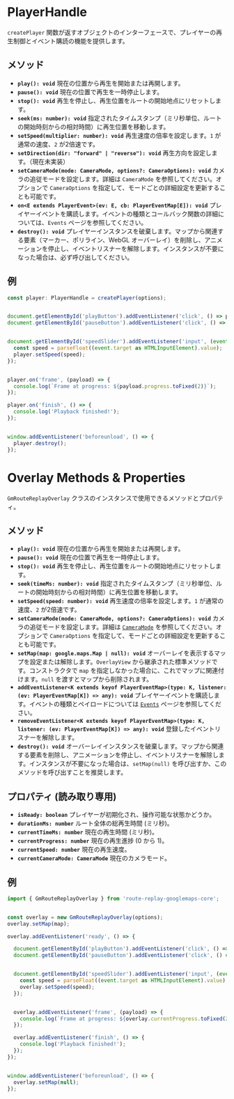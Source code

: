 # PlayerHandle 

`createPlayer` 関数が返すオブジェクトのインターフェースで、プレイヤーの再生制御とイベント購読の機能を提供します。

## メソッド

*   **`play(): void`**
    現在の位置から再生を開始または再開します。
*   **`pause(): void`**
    現在の位置で再生を一時停止します。
*   **`stop(): void`**
    再生を停止し、再生位置をルートの開始地点にリセットします。
*   **`seek(ms: number): void`**
    指定されたタイムスタンプ（ミリ秒単位、ルートの開始時刻からの相対時間）に再生位置を移動します。
*   **`setSpeed(multiplier: number): void`**
    再生速度の倍率を設定します。`1` が通常の速度、`2` が2倍速です。
*   **`setDirection(dir: "forward" | "reverse"): void`**
    再生方向を設定します。（現在未実装）
*   **`setCameraMode(mode: CameraMode, options?: CameraOptions): void`**
    カメラの追従モードを設定します。詳細は `CameraMode` を参照してください。オプションで `CameraOptions` を指定して、モードごとの詳細設定を更新することも可能です。
*   **`on<E extends PlayerEvent>(ev: E, cb: PlayerEventMap[E]): void`**
    プレイヤーイベントを購読します。イベントの種類とコールバック関数の詳細については、`Events` ページを参照してください。
*   **`destroy(): void`**
    プレイヤーインスタンスを破棄します。マップから関連する要素（マーカー、ポリライン、WebGL オーバーレイ）を削除し、アニメーションを停止し、イベントリスナーを解除します。インスタンスが不要になった場合は、必ず呼び出してください。

## 例

```typescript
const player: PlayerHandle = createPlayer(options);


document.getElementById('playButton').addEventListener('click', () => player.play());
document.getElementById('pauseButton').addEventListener('click', () => player.pause());


document.getElementById('speedSlider').addEventListener('input', (event) => {
  const speed = parseFloat((event.target as HTMLInputElement).value);
  player.setSpeed(speed);
});


player.on('frame', (payload) => {
  console.log(`Frame at progress: ${payload.progress.toFixed(2)}`);
});

player.on('finish', () => {
  console.log('Playback finished!');
});


window.addEventListener('beforeunload', () => {
  player.destroy();
});
``` 

# Overlay Methods & Properties

`GmRouteReplayOverlay` クラスのインスタンスで使用できるメソッドとプロパティ。

## メソッド

*   **`play(): void`**
    現在の位置から再生を開始または再開します。
*   **`pause(): void`**
    現在の位置で再生を一時停止します。
*   **`stop(): void`**
    再生を停止し、再生位置をルートの開始地点にリセットします。
*   **`seek(timeMs: number): void`**
    指定されたタイムスタンプ（ミリ秒単位、ルートの開始時刻からの相対時間）に再生位置を移動します。
*   **`setSpeed(speed: number): void`**
    再生速度の倍率を設定します。`1` が通常の速度、`2` が2倍速です。
*   **`setCameraMode(mode: CameraMode, options?: CameraOptions): void`**
    カメラの追従モードを設定します。詳細は [`CameraMode`](./cameraMode.md) を参照してください。オプションで `CameraOptions` を指定して、モードごとの詳細設定を更新することも可能です。
*   **`setMap(map: google.maps.Map | null): void`**
    オーバーレイを表示するマップを設定または解除します。`OverlayView` から継承された標準メソッドです。コンストラクタで `map` を指定しなかった場合に、これでマップに関連付けます。`null` を渡すとマップから削除されます。
*   **`addEventListener<K extends keyof PlayerEventMap>(type: K, listener: (ev: PlayerEventMap[K]) => any): void`**
    プレイヤーイベントを購読します。イベントの種類とペイロードについては [`Events`](./events.md) ページを参照してください。
*   **`removeEventListener<K extends keyof PlayerEventMap>(type: K, listener: (ev: PlayerEventMap[K]) => any): void`**
    登録したイベントリスナーを解除します。
*   **`destroy(): void`**
    オーバーレイインスタンスを破棄します。マップから関連する要素を削除し、アニメーションを停止し、イベントリスナーを解除します。インスタンスが不要になった場合は、`setMap(null)` を呼び出すか、このメソッドを呼び出すことを推奨します。

## プロパティ (読み取り専用)

*   **`isReady: boolean`**
    プレイヤーが初期化され、操作可能な状態かどうか。
*   **`durationMs: number`**
    ルート全体の総再生時間 (ミリ秒)。
*   **`currentTimeMs: number`**
    現在の再生時間 (ミリ秒)。
*   **`currentProgress: number`**
    現在の再生進捗 (0 から 1)。
*   **`currentSpeed: number`**
    現在の再生速度。
*   **`currentCameraMode: CameraMode`**
    現在のカメラモード。

## 例

```typescript
import { GmRouteReplayOverlay } from 'route-replay-googlemaps-core';


const overlay = new GmRouteReplayOverlay(options);
overlay.setMap(map);

overlay.addEventListener('ready', () => {

  document.getElementById('playButton').addEventListener('click', () => overlay.play());
  document.getElementById('pauseButton').addEventListener('click', () => overlay.pause());


  document.getElementById('speedSlider').addEventListener('input', (event) => {
    const speed = parseFloat((event.target as HTMLInputElement).value);
    overlay.setSpeed(speed);
  });


  overlay.addEventListener('frame', (payload) => {
    console.log(`Frame at progress: ${overlay.currentProgress.toFixed(2)}`);
  });

  overlay.addEventListener('finish', () => {
    console.log('Playback finished!');
  });
});


window.addEventListener('beforeunload', () => {
  overlay.setMap(null);
});
``` 